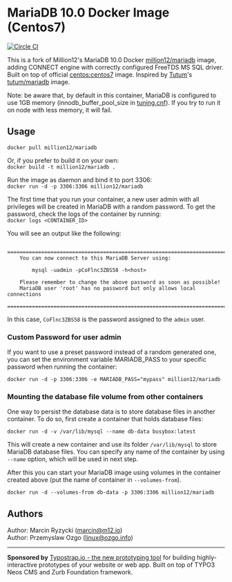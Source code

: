 # MariaDB 10.0 Docker Image (Centos7)
[![Circle CI](https://circleci.com/gh/million12/docker-mariadb.svg?style=svg)](https://circleci.com/gh/million12/docker-mariadb)

This is a fork of Million12's MariaDB 10.0 Docker [million12/mariadb](https://registry.hub.docker.com/u/million12/mariadb/) image, adding CONNECT engine with correctly configured FreeTDS MS SQL driver. Built on top of official [centos:centos7](https://registry.hub.docker.com/_/centos/) image. Inspired by [Tutum](https://github.com/tutumcloud)'s [tutum/mariadb](https://github.com/tutumcloud/tutum-docker-mariadb) image.

Note: be aware that, by default in this container, MariaDB is configured to use 1GB memory (innodb_buffer_pool_size in [tuning.cnf](container-files/etc/my.cnf.d/tuning.cnf)). If you try to run it on node with less memory, it will fail.

## Usage

`docker pull million12/mariadb`

Or, if you prefer to build it on your own:  
`docker build -t million12/mariadb .`

Run the image as daemon and bind it to port 3306:  
`docker run -d -p 3306:3306 million12/mariadb`

The first time that you run your container, a new user admin with all privileges will be created in MariaDB with a random password. To get the password, check the logs of the container by running:  
`docker logs <CONTAINER_ID>`  

You will see an output like the following:

```
	========================================================================
    You can now connect to this MariaDB Server using:

        mysql -uadmin -pCoFlnc3ZBS58 -h<host>

    Please remember to change the above password as soon as possible!       
    MariaDB user 'root' has no password but only allows local connections
    ========================================================================
```  
In this case, `CoFlnc3ZBS58` is the password assigned to the `admin` user.

### Custom Password for user admin 
If you want to use a preset password instead of a random generated one, you can set the environment variable MARIADB_PASS to your specific password when running the container:  

`docker run -d -p 3306:3306 -e MARIADB_PASS="mypass" million12/mariadb`

### Mounting the database file volume from other containers
One way to persist the database data is to store database files in another container. To do so, first create a container that holds database files:  

`docker run -d -v /var/lib/mysql --name db-data busybox:latest`  

This will create a new container and use its folder `/var/lib/mysql` to store MariaDB database files. You can specify any name of the container by using `--name` option, which will be used in next step.

After this you can start your MariaDB image using volumes in the container created above (put the name of container in `--volumes-from`).  

`docker run -d --volumes-from db-data -p 3306:3306 million12/mariadb`

## Authors

Author: Marcin Ryzycki (<marcin@m12.io>)  
Author: Przemyslaw Ozgo (<linux@ozgo.info>)  

---

**Sponsored by** [Typostrap.io - the new prototyping tool](http://typostrap.io/) for building highly-interactive prototypes of your website or web app. Built on top of TYPO3 Neos CMS and Zurb Foundation framework.
